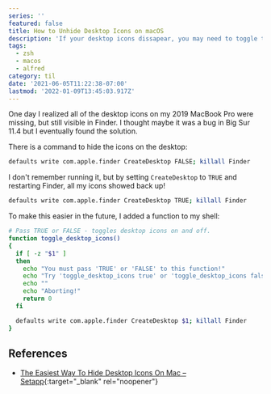 ```yaml
---
series: ''
featured: false
title: How to Unhide Desktop Icons on macOS
description: 'If your desktop icons dissapear, you may need to toggle the desktop on via the command line.'
tags:
  - zsh
  - macos
  - alfred
category: til
date: '2021-06-05T11:22:38-07:00'
lastmod: '2022-01-09T13:45:03.917Z'
---
```


One day I realized all of the desktop icons on my 2019 MacBook Pro were missing, but still visible in Finder. I thought maybe it was a bug in Big Sur 11.4 but I eventually found the solution.

There is a command to hide the icons on the desktop:

```bash
defaults write com.apple.finder CreateDesktop FALSE; killall Finder
```

I don't remember running it, but by setting `CreateDesktop` to `TRUE` and restarting Finder, all my icons showed back up!

```bash
defaults write com.apple.finder CreateDesktop TRUE; killall Finder
```

To make this easier in the future, I added a function to my shell:

```bash
# Pass TRUE or FALSE - toggles desktop icons on and off.
function toggle_desktop_icons()
{
  if [ -z "$1" ]
  then
    echo "You must pass 'TRUE' or 'FALSE' to this function!"
    echo "Try 'toggle_desktop_icons true' or 'toggle_desktop_icons false'"
    echo ""
    echo "Aborting!"
    return 0
  fi

  defaults write com.apple.finder CreateDesktop $1; killall Finder
}
```

## References

- [The Easiest Way To Hide Desktop Icons On Mac – Setapp](https://setapp.com/how-to/hide-icons-on-mac){:target="_blank" rel="noopener"}
